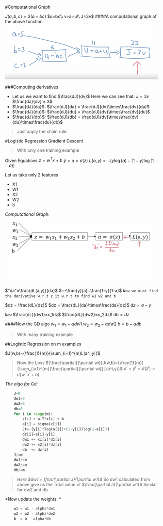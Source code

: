 #Computational Graph

$J(a,b,c)=3(a+bc)$
$u=bc\\
v=a+u\\
J=3v$
####A computational graph of the above function
![Computational graph](../Screenshots/Screenshot_13.png)

###Computing derivatives
* Let us we want to find $\frac{dJ}{dv}$
Here we can see that: $J=3v$
$\frac{dJ}{dv} = 3$
* $\frac{dJ}{da}$:
  $\frac{dJ}{da} = \frac{dJ}{dv}\times\frac{dv}{da}$
* $\frac{dJ}{du}$:
  $\frac{dJ}{du} = \frac{dJ}{dv}\times\frac{dv}{du}$
* $\frac{dJ}{db}$:
  $\frac{dJ}{db} = \frac{dJ}{dv}\times\frac{dv}{du}\times\frac{du}{db}$
>Just apply the chain rule.

#Logistic Regression Gradient Descent 
> With only one training example

Given Equations
$z=w^Tx+b$
$\hat{y}=a=\sigma(z)$
$L(a,y)=-(y\log(a)-(1-y)\log(1-a))$

Let us take only 2 features
* X1
* W1
* X2
* W2
* b

*Computational Graph*:
![Computational Graph](../Screenshots/Screenshot_14.png)

$"da"=\frac{dL(a,y)}{da}$
$=-\frac{y}{a}+\frac{1-y}{1-a}$
`Now we must find the derivative w.r.t z it w.r.t to find w1 w2 and b`

$dz = \frac{dL}{dz}$
$dz = \frac{dL}{da}\times\frac{da}{dz}$
$dz = a-y$

`Now`
$\frac{dL}{dw1}=x_1dz$
$\frac{dL}{dw2}=x_2dz$
$db=dz$

####Now the GD algo
$w_1=w_1-\alpha dw1$
$w_2=w_2-\alpha dw2$
$b  =b - \alpha db$

>With many training example


##Logistic Regression on m examples

$J(w,b)={\frac{1}{m}}{\sum_{i=1}^{m}L(a^i,y)}$
>Now the Loss
${\frac{\partial}{\partial wi}}J(w,b)={\frac{1}{m}}{\sum_{i=1}^{m}{\frac{\partial}{\partial wi}}L(a^i,y)}$
$a^i=\hat{y}^i=\sigma(z^i)=\sigma(w^Tx^i+b)$

*The algo for Gd:*
```python
    J=0
    dw1=0
    dw2=0
    db=0
    for i in range(m):
        z[i] = w.T*x[i] + b
        a[i] = sigma(z[i])
        Jt=-[y[i]*log(a[i])+(1-y[i])log(1-a[i])]
        dz[i]=a[i]-y[i]
        dw1 += x1[i]*dz[i]
        dw2 += x2[i]*dz[i]
        db  += dz[i]
    J/=m
    dw1/=m
    dw2/=m
    db/=m
```
> *Here $dw1 = \frac{\partial J}{\partial w1}$*
> So dw1 calculated from above give us the Total value of $\frac{\partial J}{\partial w1}$
> Similar for dw2 and db

*Now update the weights: *
```python
    w1 = w1 - alpha*dw1
    w2 = w2 - alpha*dw2
    b  = b - alpha*db
```